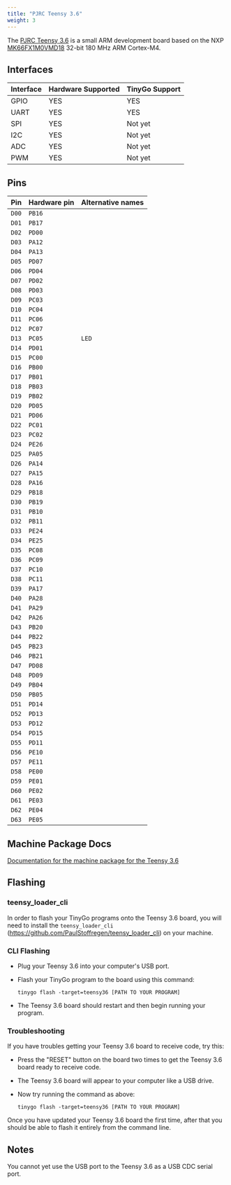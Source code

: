 ```yaml
---
title: "PJRC Teensy 3.6"
weight: 3
---
```


The [PJRC Teensy 3.6](https://www.pjrc.com/store/teensy36.html) is a small ARM development board based on the NXP [MK66FX1M0VMD18](https://www.nxp.com/docs/en/data-sheet/K66P144M180SF5V2.pdf) 32-bit 180 MHz ARM Cortex-M4.

## Interfaces

| Interface | Hardware Supported | TinyGo Support |
| --------- | ------------- | ----- |
| GPIO      | YES | YES |
| UART      | YES | YES |
| SPI      | YES | Not yet |
| I2C      | YES | Not yet |
| ADC      | YES | Not yet |
| PWM      | YES | Not yet |

## Pins

| Pin               | Hardware pin | Alternative names |
| ----------------- | ------------ | ----------------- |
| `D00`             | `PB16`       |                   |
| `D01`             | `PB17`       |                   |
| `D02`             | `PD00`       |                   |
| `D03`             | `PA12`       |                   |
| `D04`             | `PA13`       |                   |
| `D05`             | `PD07`       |                   |
| `D06`             | `PD04`       |                   |
| `D07`             | `PD02`       |                   |
| `D08`             | `PD03`       |                   |
| `D09`             | `PC03`       |                   |
| `D10`             | `PC04`       |                   |
| `D11`             | `PC06`       |                   |
| `D12`             | `PC07`       |                   |
| `D13`             | `PC05`       | `LED`             |
| `D14`             | `PD01`       |                   |
| `D15`             | `PC00`       |                   |
| `D16`             | `PB00`       |                   |
| `D17`             | `PB01`       |                   |
| `D18`             | `PB03`       |                   |
| `D19`             | `PB02`       |                   |
| `D20`             | `PD05`       |                   |
| `D21`             | `PD06`       |                   |
| `D22`             | `PC01`       |                   |
| `D23`             | `PC02`       |                   |
| `D24`             | `PE26`       |                   |
| `D25`             | `PA05`       |                   |
| `D26`             | `PA14`       |                   |
| `D27`             | `PA15`       |                   |
| `D28`             | `PA16`       |                   |
| `D29`             | `PB18`       |                   |
| `D30`             | `PB19`       |                   |
| `D31`             | `PB10`       |                   |
| `D32`             | `PB11`       |                   |
| `D33`             | `PE24`       |                   |
| `D34`             | `PE25`       |                   |
| `D35`             | `PC08`       |                   |
| `D36`             | `PC09`       |                   |
| `D37`             | `PC10`       |                   |
| `D38`             | `PC11`       |                   |
| `D39`             | `PA17`       |                   |
| `D40`             | `PA28`       |                   |
| `D41`             | `PA29`       |                   |
| `D42`             | `PA26`       |                   |
| `D43`             | `PB20`       |                   |
| `D44`             | `PB22`       |                   |
| `D45`             | `PB23`       |                   |
| `D46`             | `PB21`       |                   |
| `D47`             | `PD08`       |                   |
| `D48`             | `PD09`       |                   |
| `D49`             | `PB04`       |                   |
| `D50`             | `PB05`       |                   |
| `D51`             | `PD14`       |                   |
| `D52`             | `PD13`       |                   |
| `D53`             | `PD12`       |                   |
| `D54`             | `PD15`       |                   |
| `D55`             | `PD11`       |                   |
| `D56`             | `PE10`       |                   |
| `D57`             | `PE11`       |                   |
| `D58`             | `PE00`       |                   |
| `D59`             | `PE01`       |                   |
| `D60`             | `PE02`       |                   |
| `D61`             | `PE03`       |                   |
| `D62`             | `PE04`       |                   |
| `D63`             | `PE05`       |                   |

## Machine Package Docs

[Documentation for the machine package for the Teensy 3.6](../machine/teensy36)

## Flashing

### teensy_loader_cli

In order to flash your TinyGo programs onto the Teensy 3.6 board, you will need to install the `teensy_loader_cli` (https://github.com/PaulStoffregen/teensy_loader_cli) on your machine.

### CLI Flashing

- Plug your Teensy 3.6 into your computer's USB port.
- Flash your TinyGo program to the board using this command:

    ```shell
    tinygo flash -target=teensy36 [PATH TO YOUR PROGRAM]
    ```

- The Teensy 3.6 board should restart and then begin running your program.

### Troubleshooting

If you have troubles getting your Teensy 3.6 board to receive code, try this:

- Press the "RESET" button on the board two times to get the Teensy 3.6 board ready to receive code.
- The Teensy 3.6 board will appear to your computer like a USB drive.
- Now try running the command as above:

    ```shell
    tinygo flash -target=teensy36 [PATH TO YOUR PROGRAM]
    ```

Once you have updated your Teensy 3.6 board the first time, after that you should be able to flash it entirely from the command line.

## Notes

You cannot yet use the USB port to the Teensy 3.6 as a USB CDC serial port.
